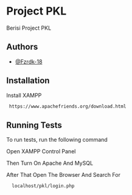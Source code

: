 
# Project PKL

Berisi Project PKL 


## Authors

- [@Fzrdk-18](https://www.github.com/Fzrdk-18)


## Installation

Install XAMPP

```bash
 https://www.apachefriends.org/download.html
```
    
## Running Tests

To run tests, run the following command

  Open XAMPP Control Panel
 
  Then Turn On Apache And MySQL
  
  After That Open The Browser And Search For
```bash
  localhost/pkl/login.php
```

